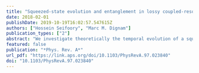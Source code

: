 ```yaml
---
title: "Squeezed-state evolution and entanglement in lossy coupled-resonator optical waveguides"
date: 2018-02-01
publishDate: 2019-10-19T16:02:57.547615Z
authors: ["Hossein Seifoory", "Marc M. Dignam"]
publication_types: ["2"]
abstract: "We investigate theoretically the temporal evolution of a squeezed state in lossy coupled-cavity systems. We present a general formalism based upon the tight-binding approximation and apply this to a two-cavity system as well as to a coupled-resonator optical waveguide in a photonic crystal. We derive analytical expressions for the number of photons and the quadrature noise in each cavity as a function of time when the initial excited state is a squeezed state in one of the cavities. We also analytically evaluate the time-dependent cross correlation between the photons in different cavities to evaluate the degree of quantum entanglement. We demonstrate that loss in such coupled-cavity systems cannot be treated using simple exponential factors. Finally, we also derive approximate analytic expressions for the maximum photon number, maximum squeezing, and maximum entanglement for cavities far from the initially excited cavity in a lossless coupled-resonator optical waveguide."
featured: false
publication: "*Phys. Rev. A*"
url_pdf: "https://link.aps.org/doi/10.1103/PhysRevA.97.023840"
doi: "10.1103/PhysRevA.97.023840"
---
```


